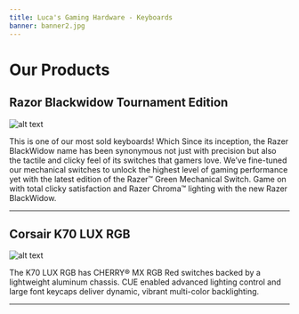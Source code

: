 ```yaml
---
title: Luca's Gaming Hardware - Keyboards
banner: banner2.jpg
---
```


<body>

# Our Products

## Razor Blackwidow Tournament Edition

![alt text](/images/widow.png "Razor Blackwidow Keyboard")

This is one of our most sold keyboards! Which Since its inception, the Razer BlackWidow name has been synonymous not just with precision but also the tactile and clicky feel of its switches that gamers love. We’ve fine-tuned our mechanical switches to unlock the highest level of gaming performance yet with the latest edition of the Razer™ Green Mechanical Switch. Game on with total clicky satisfaction and Razer Chroma™ lighting with the new Razer BlackWidow.

---

## Corsair K70 LUX RGB

![alt text](/images/corsair.png "K70 LUX RGB Mechanical Gaming Keyboard")

The K70 LUX RGB has CHERRY® MX RGB Red switches backed by a lightweight aluminum chassis. CUE enabled advanced lighting control and large font keycaps deliver dynamic, vibrant multi-color backlighting. 

---

</body>


